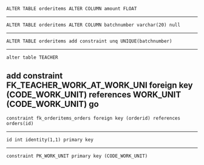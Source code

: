     ALTER TABLE orderitems ALTER COLUMN amount FLOAT
--------------------------------------------------------------------------------
    ALTER TABLE orderitems ALTER COLUMN batchnumber varchar(20) null
--------------------------------------------------------------------------------
    ALTER TABLE orderitems add constraint unq UNIQUE(batchnumber)
--------------------------------------------------------------------------------
    alter table TEACHER
   add constraint FK_TEACHER_WORK_AT_WORK_UNI foreign key (CODE_WORK_UNIT)
      references WORK_UNIT (CODE_WORK_UNIT)
    go
-------------------------------------------------------------------------------
    constraint fk_orderitems_orders foreign key (orderid) references orders(id)
-------------------------------------------------------------------------------
    id int identity(1,1) primary key
-------------------------------------------------------------------------------
    constraint PK_WORK_UNIT primary key (CODE_WORK_UNIT)
